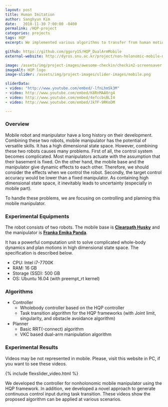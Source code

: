 ```yaml
---
layout: post
title: Human Imitation 
author: Sanghyun Kim
date:   2018-11-30 7:00:00 -0400
permalink: /HQP-project
categories: projects
tags: HQP
excerpt: We implemented various algorithms to transfer from human motion to robot.  

github: https://github.com/ggory15/HQP_DualArmMobile
external-website: http://dyros.snu.ac.kr/project/non-holonomic-mobile-manipulator/

image: /assets/img/project-images/awesome-checkin/checkin2-screensaver.png
imageAlt: HQP logo
image-slider: /assets/img/project-images/slider-images/mobile.png

sliderData:
- video: "http://www.youtube.com/embed/-lfnLhmSk3M"
- video: http://www.youtube.com/embed/K8RnMAA0rg4
- video: http://www.youtube.com/embed/4efccbsBLI4
- video: http://www.youtube.com/embed/JkTF-9RKoDM

---
```

### Overview
Mobile robot and manipulator have a long history on their development. Combining these two robots, mobile manipulator has the potential of versatile skills. It has a high dimensional state space. However, combining these two robots causes many problems. First of all, the control system becomes complicated. Most manipulators actuate with the assumption that their basement is fixed. On the other hand, the mobile base and the manipulator give dynamic effects to each other. Therefore, we should consider the effects when we control the robot. Secondly, the target control accuracy would be lower than a fixed manipulator. As containing high dimensional state space, it inevitably leads to uncertainty (especially in mobile part).

To handle these problems, we are focusing on controlling and planning this mobile manipulator.

### Experimental Equipments
The robot consists of two robots. The mobile base is [**Clearpath Husky**](https://www.clearpathrobotics.com/husky-unmanned-ground-vehicle-robot/) and the manipulator is [**Franka Emika Panda**](https://www.franka.de/panda/).

It has a powerful computation unit to solve complicated whole-body dynamics and plan motions in high dimensional state space. The specification is described below.
+ CPU: Intel i7-7700K
+ RAM: 16 GB
+ Storage (SSD): 500 GB
+ OS: Ubuntu 16.04 (with preempt_rt kernel)

### Algorithms
+ Controller
	- Wholebody controller based on the HQP controller
	- Task transition algorithm for the HQP frameworks (with Joint limit, singularity, and obstacle avoidance algorithm)
+ Planner
	- Basic RRT(-connect) algorithm
	- VKC based dual-arm manipulation algorithm 

### Experimental Results
Videos may be not represented in mobile. Please, visit this website in PC, if you want to see these videos. 

{% include flexslider_video.html %}

We developed the controller for nonholonomic mobile manipulator using the HQP framework. In addition, we developed a novel approach to generate continuous control input during task transition. These videos show the proposed algorithm can be applied at various scenarios.

